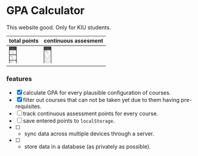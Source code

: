 # GPA Calculator

This website good. Only for KIU students.

total points             |  continuous assesment
-------------------------|-------------------------
<img src="/images/ss-1.png" width="20rem" />  |  <img src="/images/ss-2.png" width="20rem" />

### features

- [x] calculate GPA for every plausible configuration of courses.
- [x] filter out courses that can not be taken yet due to them having pre-requisites.
- [ ] track continuous assessment points for every course.
- [ ] save entered points to `localStorage`.
- [ ] * sync data across multiple devices through a server.
- [ ] * store data in a database (as privately as possible).



